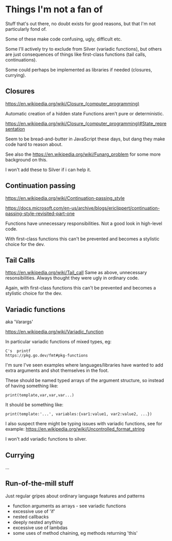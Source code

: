 
Things I'm not a fan of
=======================

Stuff that's out there, no doubt exists for good reasons, but that I'm not particularly fond of.

Some of these make code confusing, ugly, difficult etc.

Some I'll actively try to exclude from Silver (variadic functions), but others are just consequences of things like first-class functions (tail calls, continuations).

Some could perhaps be implemented as libraries if needed (closures, currying).



Closures
--------

https://en.wikipedia.org/wiki/Closure_(computer_programming)

Automatic creation of a hidden state
Functions aren't pure or deterministic.

https://en.wikipedia.org/wiki/Closure_(computer_programming)#State_representation

Seem to be bread-and-butter in JavaScript these days, but dang they make code hard to reason about.

See also the https://en.wikipedia.org/wiki/Funarg_problem for some more background on this.

I won't add these to Silver if i can help it.



Continuation passing
--------------------

https://en.wikipedia.org/wiki/Continuation-passing_style

https://docs.microsoft.com/en-us/archive/blogs/ericlippert/continuation-passing-style-revisited-part-one

Functions have unnecessary responsibilities.
Not a good look in high-level code.

With first-class functions this can't be prevented and becomes a stylistic choice for the dev.


Tail Calls
----------

https://en.wikipedia.org/wiki/Tail_call
Same as above, unnecessary resonsibilities.
Always thought they were ugly in ordinary code.

Again, with first-class functions this can't be prevented and becomes a stylistic choice for the dev.


Variadic functions
------------------

aka 'Varargs'

https://en.wikipedia.org/wiki/Variadic_function

In particular variadic functions of mixed types, eg:

	C's  printf
	https://pkg.go.dev/fmt#pkg-functions

I'm sure I've seen examples where languages/libraries have wanted to add extra arguments and shot themselves in the foot.

These should be named typed arrays of the argument structure, so instead of having something like:

	print(template,var,var,var...)

It should be something like:

	print(template:'...', variables:{var1:value1, var2:value2, ...})


I also suspect there might be typing issues with variadic functions, see for example: https://en.wikipedia.org/wiki/Uncontrolled_format_string

I won't add variadic functions to silver.


Currying
--------

...

Run-of-the-mill stuff
---------------------
Just regular gripes about ordinary language features and patterns


*	function arguments as arrays - see variadic functions
*	excessive use of 'if'
*	nested callbacks
*	deeply nested anything
*	excessive use of lambdas
*	some uses of method chaining, eg methods returning 'this'


